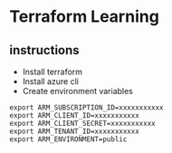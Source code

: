 # Terraform Learning

## instructions
* Install terraform
* Install azure cli
* Create environment variables
```
export ARM_SUBSCRIPTION_ID=xxxxxxxxxxx
export ARM_CLIENT_ID=xxxxxxxxxxx
export ARM_CLIENT_SECRET=xxxxxxxxxxx
export ARM_TENANT_ID=xxxxxxxxxxx
export ARM_ENVIRONMENT=public
```
